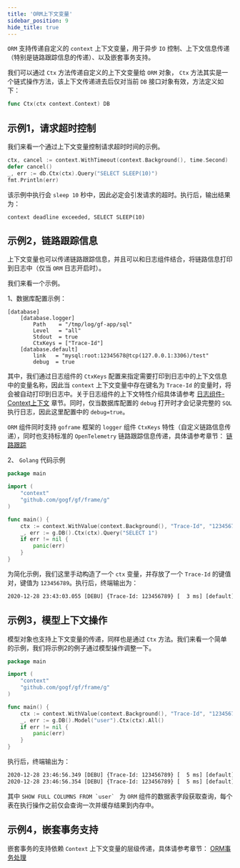 ```yaml
---
title: 'ORM上下文变量'
sidebar_position: 9
hide_title: true
---
```


`ORM` 支持传递自定义的 `context` 上下文变量，用于异步 `IO` 控制、上下文信息传递（特别是链路跟踪信息的传递）、以及嵌套事务支持。

我们可以通过 `Ctx` 方法传递自定义的上下文变量给 `ORM` 对象， `Ctx` 方法其实是一个链式操作方法，该上下文传递进去后仅对当前 `DB` 接口对象有效，方法定义如下：

```go
func Ctx(ctx context.Context) DB
```

## 示例1，请求超时控制

我们来看一个通过上下文变量控制请求超时时间的示例。

```go
ctx, cancel := context.WithTimeout(context.Background(), time.Second)
defer cancel()
_, err := db.Ctx(ctx).Query("SELECT SLEEP(10)")
fmt.Println(err)
```

该示例中执行会 `sleep 10` 秒中，因此必定会引发请求的超时。执行后，输出结果为：

```
context deadline exceeded, SELECT SLEEP(10)
```

## 示例2，链路跟踪信息

上下文变量也可以传递链路跟踪信息，并且可以和日志组件结合，将链路信息打印到日志中（仅当 `ORM` 日志开启时）。

我们来看一个示例。

1、数据库配置示例：

```
[database]
    [database.logger]
        Path    = "/tmp/log/gf-app/sql"
        Level   = "all"
        Stdout  = true
        CtxKeys = ["Trace-Id"]
    [database.default]
        link   = "mysql:root:12345678@tcp(127.0.0.1:3306)/test"
        debug  = true
```

其中，我们通过日志组件的 `CtxKeys` 配置来指定需要打印到日志中的上下文信息中的变量名称，因此当 `context` 上下文变量中存在键名为 `Trace-Id` 的变量时，将会被自动打印到日志中。关于日志组件的上下文特性介绍具体请参考 [日志组件-Context上下文](../日志组件/日志组件-高级特性/日志组件-Context上下文.md) 章节。同时，仅当数据库配置的 `debug` 打开时才会记录完整的 `SQL` 执行日志，因此这里配置中的 `debug=true`。

`ORM` 组件同时支持 `goframe` 框架的 `logger` 组件 `CtxKeys` 特性（自定义链路信息传递），同时也支持标准的 `OpenTelemetry` 链路跟踪信息传递，具体请参考章节： [链路跟踪](../链路跟踪/链路跟踪.md)

2、 `Golang` 代码示例

```go
package main

import (
    "context"
    "github.com/gogf/gf/frame/g"
)

func main() {
    ctx := context.WithValue(context.Background(), "Trace-Id", "123456789")
    _, err := g.DB().Ctx(ctx).Query("SELECT 1")
    if err != nil {
        panic(err)
    }
}
```

为简化示例，我们这里手动构造了一个 `ctx` 变量，并存放了一个 `Trace-Id` 的键值对，键值为 `123456789`。执行后，终端输出为：

```html
2020-12-28 23:43:03.055 [DEBU] {Trace-Id: 123456789} [  3 ms] [default] SELECT 1
```

## 示例3，模型上下文操作

模型对象也支持上下文变量的传递，同样也是通过 `Ctx` 方法。我们来看一个简单的示例，我们将示例2的例子通过模型操作调整一下。

```go
package main

import (
    "context"
    "github.com/gogf/gf/frame/g"
)

func main() {
    ctx := context.WithValue(context.Background(), "Trace-Id", "123456789")
    _, err := g.DB().Model("user").Ctx(ctx).All()
    if err != nil {
        panic(err)
    }
}
```

执行后，终端输出为：

```html
2020-12-28 23:46:56.349 [DEBU] {Trace-Id: 123456789} [  5 ms] [default] SHOW FULL COLUMNS FROM `user`
2020-12-28 23:46:56.354 [DEBU] {Trace-Id: 123456789} [  5 ms] [default] SELECT * FROM `user`
```

其中 ``SHOW FULL COLUMNS FROM `user` `` 为 `ORM` 组件的数据表字段获取查询，每个表在执行操作之前仅会查询一次并缓存结果到内存中。

## 示例4，嵌套事务支持

嵌套事务的支持依赖 `Context` 上下文变量的层级传递，具体请参考章节： [ORM事务处理](ORM事务处理.md)